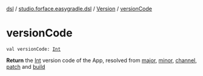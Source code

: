 [dsl](../../index.md) / [studio.forface.easygradle.dsl](../index.md) / [Version](index.md) / [versionCode](./version-code.md)

# versionCode

`val versionCode: `[`Int`](https://kotlinlang.org/api/latest/jvm/stdlib/kotlin/-int/index.html)

**Return**
the [Int](https://kotlinlang.org/api/latest/jvm/stdlib/kotlin/-int/index.html) version code of the App, resolved from [major](#), [minor](#), [channel](#), [patch](#) and [build](#)

